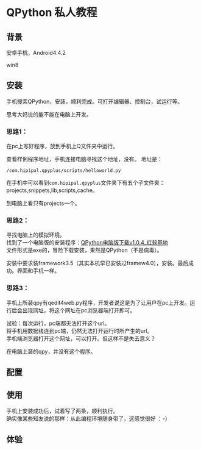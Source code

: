 # QPython 私人教程

## 背景

安卓手机，Android4.4.2  

win8

## 安装

手机搜索QPython，安装，顺利完成。可打开编辑器、控制台，试运行等。  

思考大妈说的能不能在电脑上开发。  

### 思路1：  
在pc上写好程序，放到手机上Q文件夹中运行。  

查看样例程序地址，手机连接电脑寻找这个地址，没有。 
地址是：

    /com.hipipal.qpyplus/scripts/helloworld.py

在手机中可以看到`com.hipipal.qpyplus`文件夹下有五个子文件夹： projects,snippets,lib,scripts,cache。  

到电脑上看只有projects一个。  

### 思路2：  
寻找电脑上的模拟环境。  
找到了一个电脑版的安装程序：[QPython电脑版下载v1.0.4_红软基地](http://www.rsdown.cn/down/37910.html)   
文件形式是exe的，冒险下载安装，果然是QPython（不是病毒）。  

安装中要求装framework3.5（其实本机早已安装过framew4.0），安装。最后成功。界面和手机一样。  


### 思路3：  
手机上所装qpy有qedit4web.py程序，开发者说这是为了让用户在pc上开发。运行后会出现网址，将这个网址在pc浏览器端打开即可。  

试验：每次运行，pc端都无法打开这个url。  
将手机用数据线连到pc端，仍然无法打开运行时所产生的url。  
手机端浏览器打开这个网址，可以打开。但这样不是失去意义？  

在电脑上装的qpy，并没有这个程序。  

## 配置

## 使用

手机上安装成功后，试着写了两条，顺利执行。  
确实像某些知友说的那样：从此编程环境随身带了，这感觉很好 ：-） 

## 体验

